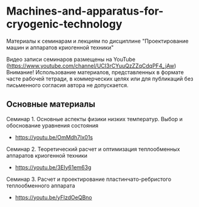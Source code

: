 # Machines-and-apparatus-for-cryogenic-technology
Материалы к семинарам и лекциям по дисциплине "Проектирование машин и аппаратов криогенной техники"

Видео записи семинаров размещены на YouTube (https://www.youtube.com/channel/UCI3rCYuuQzZZqCdqPF4_jAw)
Внимание! Использование материалов, представленных в формате часте рабочей тетради, в коммерческих целях или для публикаций без письменного согласия автора не допускается.

## Основные материалы

Семинар 1. Основные аспекты физики низких температур. Выбор и обоснование уравнения состояния

  - https://youtu.be/OmMdh7Ix01s
  
Семинар 2. Теоретический расчет и оптимизация теплообменных аппаратов криогенной техники

  - https://youtu.be/3EIy61em63g
  
Семинар 3. Расчет и проектирование пластинчато-ребристого теплообменного аппарата

  - https://youtu.be/yFIzdOeQBno
  
